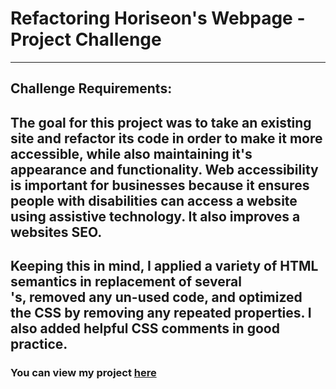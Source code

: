 # Refactoring Horiseon's Webpage - Project Challenge
---
## Challenge Requirements:
The goal for this project was to take an existing site and refactor its code in order to make it more **accessible**, while also maintaining it's appearance and functionality. Web accessibility is important for businesses because it ensures people with disabilities can access a website using assistive technology. It also improves a websites SEO.
---
Keeping this in mind, I applied a variety of HTML semantics in replacement of several <div>'s, removed any un-used code, and optimized the CSS by removing any repeated properties. I also added helpful CSS comments in good practice.
---
### You can view my project [here](https://adairconlin.art/horiseon/)
